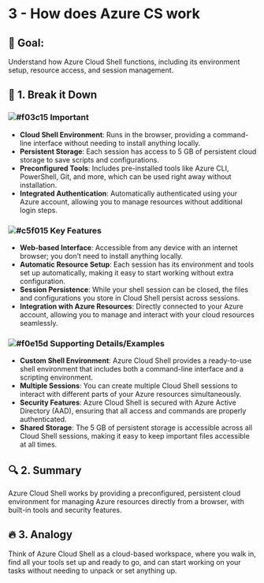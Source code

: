 #  3 - How does Azure CS work

## 🎯 Goal:
Understand how Azure Cloud Shell functions, including its environment setup, resource access, and session management.

## 🧠 1. Break it Down

### ![#f03c15](https://placehold.co/15x15/f03c15/f03c15.png) **Important**
- **Cloud Shell Environment**: Runs in the browser, providing a command-line interface without needing to install anything locally.
- **Persistent Storage**: Each session has access to 5 GB of persistent cloud storage to save scripts and configurations.
- **Preconfigured Tools**: Includes pre-installed tools like Azure CLI, PowerShell, Git, and more, which can be used right away without installation.
- **Integrated Authentication**: Automatically authenticated using your Azure account, allowing you to manage resources without additional login steps.

### ![#c5f015](https://placehold.co/15x15/c5f015/c5f015.png) **Key Features**
- **Web-based Interface**: Accessible from any device with an internet browser; you don’t need to install anything locally.
- **Automatic Resource Setup**: Each session has its environment and tools set up automatically, making it easy to start working without extra configuration.
- **Session Persistence**: While your shell session can be closed, the files and configurations you store in Cloud Shell persist across sessions.
- **Integration with Azure Resources**: Directly connected to your Azure account, allowing you to manage and interact with your cloud resources seamlessly.

### ![#f0e15d](https://placehold.co/15x15/f0e15d/f0e15d.png) **Supporting Details/Examples**
- **Custom Shell Environment**: Azure Cloud Shell provides a ready-to-use shell environment that includes both a command-line interface and a scripting environment.
- **Multiple Sessions**: You can create multiple Cloud Shell sessions to interact with different parts of your Azure resources simultaneously.
- **Security Features**: Azure Cloud Shell is secured with Azure Active Directory (AAD), ensuring that all access and commands are properly authenticated.
- **Shared Storage**: The 5 GB of persistent storage is accessible across all Cloud Shell sessions, making it easy to keep important files accessible at all times.

## 🔍 2. Summary
Azure Cloud Shell works by providing a preconfigured, persistent cloud environment for managing Azure resources directly from a browser, with built-in tools and security features.

## 🔥 3. Analogy
Think of Azure Cloud Shell as a cloud-based workspace, where you walk in, find all your tools set up and ready to go, and can start working on your tasks without needing to unpack or set anything up.
